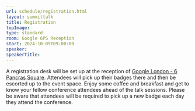 ```yaml
---
url: schedule/registration.html
layout: summittalk
title: Registration
topImage: 
type: standard
room: Google 6PS Reception
start: 2024-10-09T09:00:00
speaker:
speakerTitle:
---
```


<div class="font-google font-medium">

A registration desk will be set up at the reception of [Google London - 6 Pancras Square](https://maps.app.goo.gl/CNXrBtErQLJS3jYv5). Attendees will pick up their badges there and then be escorted up to the event space. 
Enjoy some coffee and breakfast and get to know your fellow conference attendees ahead of the talk sessions. 
Please be aware that attendees will be required to pick up a new badge each day they attend the conference. 

</div>